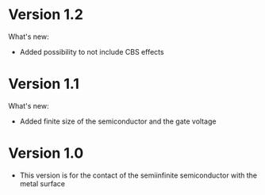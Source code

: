 # Version 1.2
What's new:
- Added possibility to not include CBS effects 

# Version 1.1
What's new:
- Added finite size of the semiconductor and the gate voltage

# Version 1.0
- This version is for the contact of the semiinfinite semiconductor with the metal surface
  
